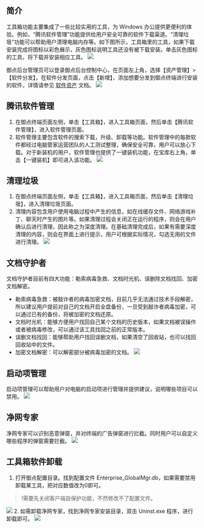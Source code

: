 ## 简介
工具箱功能主要集成了一些比较实用的工具，为 Windows 办公提供更便利的体验。例如，“腾讯软件管理”功能提供给用户安全可靠的软件下载渠道。“清理垃圾”功能可以帮助用户清理电脑内存等。如下图所示，工具箱里的工具，如果下载安装完成将图标以彩色展示，灰色图标说明工具还没有被下载安装。单击灰色图标的工具，将下载并安装相应工具。
![](https://main.qcloudimg.com/raw/a7c2b32929985c5213baa783363762bf.png)

御点后台管理员可以登录御点后台控制中心，在页面左上角，选择【资产管理】>【软件分发】，在软件分发页面，点击【新增】，添加想要分发到御点终端进行安装的软件，详情请参见 [软件资产](https://cloud.tencent.com/document/product/1009/40165) 文档。
![](https://main.qcloudimg.com/raw/deb8a00b51e9ca989dc1f1360e8bd22f.png)

## 腾讯软件管理
1. 在御点终端页面左侧，单击【工具箱】，进入工具箱页面，然后单击【腾讯软件管理】，进入软件管理页面。
2. 软件管理主要包含软件的搜索下载，升级、卸载等功能。软件管理中的每款软件都经过电脑管家运营团队的人工测试整理，确保安全可靠，用户可以放心下载。对于新装机的用户，软件管理也提供了一键装机功能，在宝库右上角，单击【一键装机】即可进入该功能。
![](https://main.qcloudimg.com/raw/d894e76cdd21f638041cd62ef90dd6e1.png)

## 清理垃圾
1. 在御点终端页面左侧，单击【工具箱】，进入工具箱页面，然后单击【清理垃圾】，进入清理垃圾页面。
2. 清理内容包含用户使用电脑过程中产生的信息，如在线缓存文件、网络游戏补丁、聊天时产生的图片等。如果清理过程会关闭正在运行的程序，则会在用户确认后进行清理，因此称之为深度清理。在基础清理完成后，如果有需要深度清理的内容，则会在界面上进行提示，用户可根据实际情况，勾选无用的文件进行清理。
![](https://main.qcloudimg.com/raw/acefe8522e5331c7b9a38b49e58b4aa4.png)

## 文档守护者
文档守护者目前有四大功能：勒索病毒急救、文档时光机、误删除文档找回、加密文档解密。
- 勒索病毒急救：被敲诈者的病毒加密文档，目前几乎无法通过技术手段解密，所以建议用户提前对自己的文档开启全盘备份，一旦受到敲诈者病毒加密，可以通过已有的备份，将被加密的文档还原。
- 文档时光机：能够方便用户找回自己某个文档的历史版本，如果文档被误操作或者被病毒修改，可以通过该工具找回之前的正常版本。
- 误删文档找回：能够帮助用户找回误删文档，如果清空了回收站，也可以找回回收站中的文件。
- 加密文档解密：可以解密部分被病毒加密的文档。
![](https://main.qcloudimg.com/raw/12a998cccccb3db4bf642d748da9ef1d.png)

##  启动项管理
启动项管理可以帮助用户对电脑的启动项进行管理并提供建议，说明哪些项目可以禁用。
![](https://main.qcloudimg.com/raw/3f7b2e48555b725c7424eb99035f352b.png)

## 净网专家

净网专家可以识别恶意弹窗，并对终端的广告弹窗进行拦截。同时用户可以自定义哪些程序的弹窗需要拦截。
![](https://main.qcloudimg.com/raw/10982c9cddfd6bc36c208111af6b1722.png)

## 工具箱软件卸载
1. 打开御点配置目录。找到配置文件 Enterprise_GlobalMgr.db，如果需要禁用卸载某工具，把对应数值改为0即可。
>!需要先关闭客户端自保护功能，不然修改不了配置文件。
>
![](https://main.qcloudimg.com/raw/70ae75679a6a501a2c30381905c930ca.png)
2. 如需卸载净网专家，找到净网专家安装目录，双击 Uninst.exe 程序，进行卸载即可。
![](https://main.qcloudimg.com/raw/646effe2098c303da86847c8cbbc8240.png)
